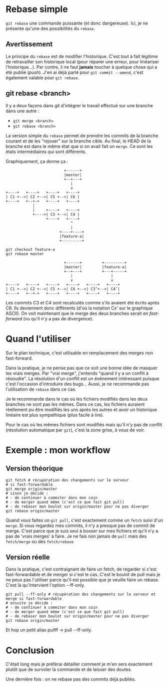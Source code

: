 Rebase simple
=============

`git rebase` une commande puissante (et donc dangereuse). Ici, je ne présente qu'une des possibilités du `rebase`.

Avertissement
-------------
Le principe du `rebase` est de modifier l'historique. C'est tout à fait légitime de retravailler son historique local (pour réparer une erreur, pour linéariser l'historique…). Par contre, il ne faut **jamais** toucher à quelque chose qui a été publié (_push_). J'en ai déjà parlé pour `git commit --amend`, c'est également valable pour `git rebase`.

git rebase &lt;branch&gt;
-------------------------
Il y a deux façons dans git d'intégrer le travail effectué sur une branche dans une autre : 

 - `git merge <branch>`
 - `git rebase <branch>`

La version simple du `rebase` permet de prendre les commits de la branche courant et de les "rejouer" sur la branche cible. Au final, le HEAD de la branche est dans le même état que si on avait fait un `merge`. Ce sont les états intermédiaires qui sont différents.

Graphiquement, ça donne ça :


                              +------+
                              |master|
                              +--+---+
                                 |
                                 v
    +----+   +----+   +----+   +----+
    | C1 +-->| C2 +-->| C5 +-->| C6 |
    +----+   +--+-+   +----+   +----+
                |
                |     +----+   +----+
                +---->| C3 +-->| C4 |
                      +----+   +----+                  
                                 ^                     
                                 |                     
                            +----+----+  
                            |feature-a|                
                            +---------+                
                                                       
    git checkout feature-a
    git rebase master                   
                                                                    
                              +------+         +---------+          
                              |master|         |feature-a|          
                              +--+---+         +---+-----+          
                                 |                 |                
                                 v                 v                
    +----+   +----+   +----+   +----+   +----+   +----+ 
    | C1 +-->| C2 +-->| C5 +-->| C6 +-->| C3’+-->| C4’| 
    +----+   +--+-+   +----+   +----+   +----+   +----+ 



Les commits C3 et C4 sont recalculés comme s'ils avaient été écrits après C6. Ils deviennent donc différents (d'où la notation Cx’ sur le graphique ASCII). On voit maintenant que le merge des deux branches serait en _fast-forward_ (vu qu'il n'y a pas de divergence).

Quand l'utiliser
================
Sur le plan technique, c'est utilisable en remplacement des merges non fast-forward.

Dans la pratique, je ne pense pas que ce soit une bonne idée de masquer les vrais merges. Par "vrai merge", j'entends "quand il y a un conflit à résoudre". La résolution d'un conflit est un évènement intéressant puisque c'est l'occasion d'introduire des bugs… Aussi, je ne recommande pas l'utilisation de `rebase` dans ce cas.

Je le recommande dans le cas où les fichiers modifiés dans les deux branches ne sont pas les mêmes. Dans ce cas, les fichiers auraient réellement pu être modifiés les uns après les autres et avoir un historique linéaire est plus sympathique (plus facile à lire).

Pour le cas où les mêmes fichiers sont modifiés mais qu'il n'y pas de conflit (résolution automatique par `git`), c'est la zone grise, à vous de voir.

Exemple : mon workflow
======================
Version théorique
-----------------

    git fetch # récupération des changements sur le serveur
    # si fast-forwardable
    git merge origin/master
    # sinon je décide :
    # - de continuer à commiter dans mon coin
    # - de merger quand même (c'est ce que fait git pull)
    # - de rebaser mon boulot sur origin/master pour ne pas diverger
    git rebase origin/master

Quand vous faites un `git pull`, c'est exactement comme un `fetch` suivi d'un `merge`. Si vous regardez mes commits, il n'y a presque pas de commit de merge. C'est parce que je suis seul à bosser sur mes fichiers et qu'il n'y a pas de 'vrais merges' à faire. Je ne fais non jamais de `pull` mais des `fetch/merge` ou des `fetch/rebase`

Version réelle
--------------
Dans la pratique, c'est contraignant de faire un fetch, de regarder si c'est fast-forwardable et de merger si c'est le cas. C'est le boulot de pull mais je ne peux pas l'utiliser parce qu'il est possible que je veuille faire un rebase. C'est là qu'intervient l'option --ff-only.

    git pull --ff-only # récupération des changements sur le serveur et merge si fast-forwardable
    # ensuite je décide :
    # - de continuer à commiter dans mon coin
    # - de merger quand même (c'est ce que fait git pull)
    # - de rebaser mon boulot sur origin/master pour ne pas diverger
    git rebase origin/master

Et hop un petit alias pullff -> pull --ff-only.

Conclusion
==========
C'était long mais je préfèrai détailler comment je m'en sers exactement plutôt que de survoler la commande et de laisser des doutes.

Une dernière fois : on ne rebase pas des commits déjà publiés.

